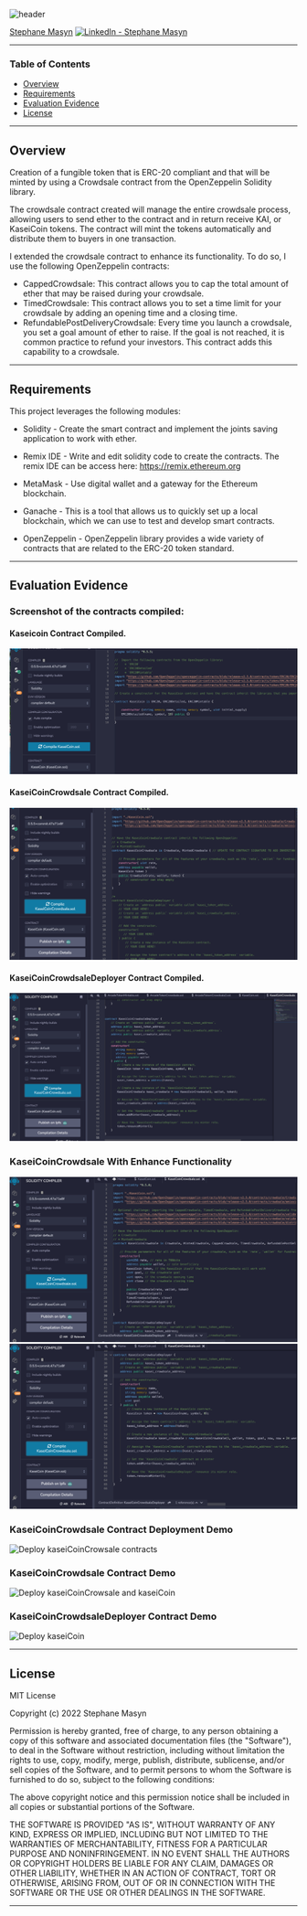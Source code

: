 ![header](https://capsule-render.vercel.app/api?type=waving&color=gradient&width=1000&height=200&section=header&text=KaseiCoin%20Tokenomics%20And%20Crowdsale&fontSize=30&fontColor=black)

<!-- header is made with: https://github.com/kyechan99/capsule-render -->

[Stephane Masyn](https://www.linkedin.com/in/stephane-masyn-35b16817a/) [<img src="https://cdn2.auth0.com/docs/media/connections/linkedin.png" alt="LinkedIn -  Stephane Masyn" width=15/>](https://www.linkedin.com/in/stephane-masyn-35b16817a/)
                                 

---

### Table of Contents

* [Overview](#overview)
* [Requirements](#requirements)
* [Evaluation Evidence](#Evaluation-Evidence)
* [License](#license)  

---

## Overview

Creation of a fungible token that is ERC-20 compliant and that will be minted by using a Crowdsale contract from the OpenZeppelin Solidity library.

The crowdsale contract created will manage the entire crowdsale process, allowing users to send ether to the contract and in return receive KAI, or KaseiCoin tokens. The contract will mint the tokens automatically and distribute them to buyers in one transaction.

I extended the crowdsale contract to enhance its functionality. To do so, I use the following OpenZeppelin contracts:

* CappedCrowdsale: This contract allows you to cap the total amount of ether that may be raised during your crowdsale.
* TimedCrowdsale: This contract allows you to set a time limit for your crowdsale by adding an opening time and a closing time.
* RefundablePostDeliveryCrowdsale: Every time you launch a crowdsale, you set a goal amount of ether to raise. If the goal is not reached, it is common practice to refund your investors. This contract adds this capability to a crowdsale.

---

## Requirements


This project leverages the following modules:

- Solidity - Create the smart contract and implement the joints saving application to work with ether.

- Remix IDE - Write and edit solidity code to create the contracts. The remix IDE can be access here: https://remix.ethereum.org

- MetaMask - Use digital wallet and a gateway for the Ethereum blockchain.

- Ganache - This is a tool that allows us to quickly set up a local blockchain, which we can use to test and develop smart contracts.

- OpenZeppelin - OpenZeppelin library provides a wide variety of contracts that are related to the ERC-20 token standard.

---

## Evaluation Evidence
 
### Screenshot of the contracts compiled:
#### Kaseicoin Contract Compiled.
![Kaseicoin Compiled](Images/Kaseicoin_compile.png)

#### KaseiCoinCrowdsale Contract Compiled.
![KaseiCoinCrowdsale](Images/KaseiCrowdsale1.png)

#### KaseiCoinCrowdsaleDeployer Contract Compiled.
![KaseiCoinCrowdsaleDeployer](Images/KaseiCrowdsale2.png)
  
### KaseiCoinCrowdsale With Enhance Functionality 
![Enhance Functionality](Images/Kasei_xtra_functionality.png)
![Enhance Functionality](Images/Kasei_xtra_functionality2.png)

### KaseiCoinCrowdsale Contract Deployment Demo
![Deploy kaseiCoinCrowsale contracts](Images/Contracts_deploy.gif)

### KaseiCoinCrowdsale Contract Demo
![Deploy kaseiCoinCrowsale and kaseiCoin](Images/.gif)

### KaseiCoinCrowdsaleDeployer Contract Demo
![Deploy kaseiCoin](Images/.gif)

---

## License

MIT License

Copyright (c) 2022 Stephane Masyn

Permission is hereby granted, free of charge, to any person obtaining a copy
of this software and associated documentation files (the "Software"), to deal
in the Software without restriction, including without limitation the rights
to use, copy, modify, merge, publish, distribute, sublicense, and/or sell
copies of the Software, and to permit persons to whom the Software is
furnished to do so, subject to the following conditions:

The above copyright notice and this permission notice shall be included in all
copies or substantial portions of the Software.

THE SOFTWARE IS PROVIDED "AS IS", WITHOUT WARRANTY OF ANY KIND, EXPRESS OR
IMPLIED, INCLUDING BUT NOT LIMITED TO THE WARRANTIES OF MERCHANTABILITY,
FITNESS FOR A PARTICULAR PURPOSE AND NONINFRINGEMENT. IN NO EVENT SHALL THE
AUTHORS OR COPYRIGHT HOLDERS BE LIABLE FOR ANY CLAIM, DAMAGES OR OTHER
LIABILITY, WHETHER IN AN ACTION OF CONTRACT, TORT OR OTHERWISE, ARISING FROM,
OUT OF OR IN CONNECTION WITH THE SOFTWARE OR THE USE OR OTHER DEALINGS IN THE
SOFTWARE.

---
